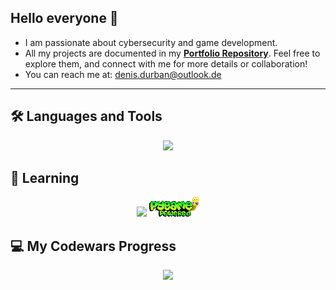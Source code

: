 ## Hello everyone 👋

- I am passionate about cybersecurity and game development.
- All my projects are documented in my **[Portfolio Repository](https://github.com/EkkoN7/Portfolio)**. Feel free to explore them, and connect with me for more details or collaboration!
- You can reach me at: [denis.durban@outlook.de](mailto:denis.durban@outlook.de)
---
## 🛠️ Languages and Tools
<p align="center">
  <img src="https://skillicons.dev/icons?i=python" />
</p>

## 🚀 Learning
<p align="center">
  <img src="https://skillicons.dev/icons?i=python,fastapi" /> 
  <img src="https://github.com/EkkoN7/EkkoN7/blob/main/assets/pygame_logo.png?raw=true" alt="Pygame" width="80"/>
</p>


## 💻 My Codewars Progress
<p align="center">
  <img src="https://www.codewars.com/users/EkkoN7/badges/large" />
</p>


